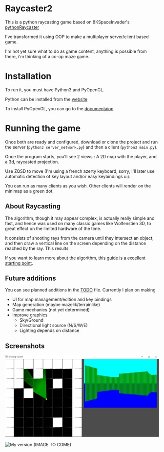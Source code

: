 # Raycaster2

This is a python raycasting game based on 8KSpaceInvader's  [pythonRaycaster](https://github.com/ARYANTECH123/pythonRaycaster)

I've transformed it using OOP to make a multiplayer server/client based game.

I'm not yet sure what to do as game content, anything is possible from there, i'm thinking of a co-op maze game.

# Installation

To run it, you must have Python3 and PyOpenGL.

Python can be installed from the [website](python.org)

To install PyOpenGL, you can go to the [documentaion](http://pyopengl.sourceforge.net/documentation/index.html)


# Running the game

Once both are ready and configured, download or clone the project and run the server (`python3 server_network.py`) and then a client (`python3 main.py`).

Once the program starts, you'll  see 2 views : A 2D map with the player, and a 3d, raycasted projection.

Use ZQSD to move (I'm using a french azerty keyboard, sorry, I'll later use automatic detection of key layout and/or easy keybindings ui).

You can run as many clients as you wish. Other clients will render on the minimap as a green dot.

## About Raycasting

The algorithm, though it may appear complex, is actually really simple and fast, and hence was used on many classic games like Wolfenstien 3D, to great effect on the limited hardware of the time.

It consists of shooting rays from the camera until they intersect an object; and then draw a vertical line on the screen depending on the distance reached by the ray. This results

If you want to learn more about the algorithm, [this guide is a excellent starting point](https://permadi.com/1996/05/ray-casting-tutorial-1/#INTRODUCTION).

## Future additions

You can see planned additions in the [TODO](./TODO) file.
Currently I plan on making
- UI for map management/edition and key bindings
- Map generation (maybe mazelik/terrainlike)
- Game mechanics (not yet determined)
- Improve graphics
  - Sky/Ground
  - Directional light source (N/S/W/E)
  - Lighting depends on distance

## Screenshots
![8kSpaceInvader's old version](https://github.com/ARYANTECH123/pythonRaycaster/blob/main/image.png)

![My version (IMAGE TO COME)]()
